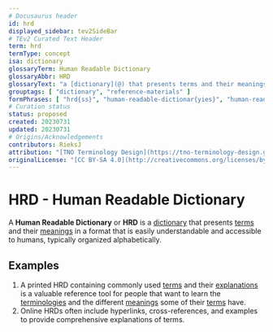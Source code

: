 ```yaml
---
# Docusaurus header
id: hrd
displayed_sidebar: tev2SideBar
# TEv2 Curated Text Header
term: hrd
termType: concept
isa: dictionary
glossaryTerm: Human Readable Dictionary
glossaryAbbr: HRD
glossaryText: "a [dictionary](@) that presents terms and their meanings in a format that is easily understandable and accessible to humans, typically organized alphabetically."
grouptags: [ "dictionary", "reference-materials" ]
formPhrases: [ "hrd{ss}", "human-readable-dictionar{yies}", "human-readable-dictionar{yies}-hrd{ss}" ]
# Curation status
status: proposed
created: 20230731
updated: 20230731
# Origins/Acknowledgements
contributors: RieksJ
attribution: "[TNO Terminology Design](https://tno-terminology-design.github.io/tev2-specifications/docs)"
originalLicense: "[CC BY-SA 4.0](http://creativecommons.org/licenses/by-sa/4.0/?ref=chooser-v1)"
---
```


# HRD - Human Readable Dictionary

A **Human Readable Dictionary** or **HRD** is a [dictionary](@) that presents [terms](@) and their [meanings](definition@) in a format that is easily understandable and accessible to humans, typically organized alphabetically.

## Examples

1. A printed HRD containing commonly used [terms](@) and their [explanations](definition@) is a valuable reference tool for people that want to learn the [terminologies](@) and the different [meanings](@) some of their [terms](@) have.
2. Online HRDs often include hyperlinks, cross-references, and examples to provide comprehensive explanations of terms.
